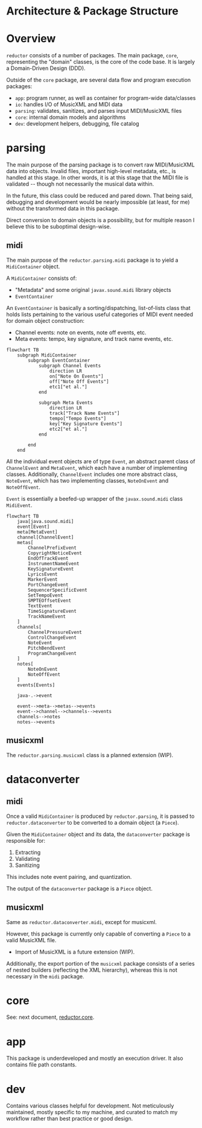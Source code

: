 # Architecture & Package Structure

# Overview

`reductor` consists of a number of packages. The main package, `core`, representing the "domain" classes, is the core of the code base. It is largely a Domain-Driven Design (DDD).

Outside of the `core` package, are several data flow and program execution packages:

+ `app`: program runner, as well as container for program-wide data/classes
+ `io`: handles I/O of MusicXML and MIDI data
+ `parsing`: validates, sanitizes, and parses input MIDI/MusicXML files
+ `core`: internal domain models and algorithms
+ `dev`: development helpers, debugging, file catalog

# parsing

The main purpose of the parsing package is to convert raw MIDI/MusicXML data into objects. Invalid files, important high-level metadata, etc., is handled at this stage. In other words, it is at this stage that the MIDI file is validated -- though not necessarily the musical data within.

In the future, this class could be reduced and pared down. That being said, debugging and development would be nearly impossible (at least, for me) without the transformed data in this package.

Direct conversion to domain objects is a possibility, but for multiple reason I believe this to be suboptimal design-wise.


## midi

The main purpose of the `reductor.parsing.midi` package is to yield a `MidiContainer` object.

A `MidiContainer` consists of:
+ "Metadata" and some original `javax.sound.midi` library objects
+ `EventContainer`

An `EventContainer` is basically a sorting/dispatching, list-of-lists class that holds lists pertaining to the various useful categories of MIDI event needed for domain object construction:
+ Channel events: note on events, note off events, etc.
+ Meta events: tempo, key signature, and track name events, etc.

```mermaid
flowchart TB
    subgraph MidiContainer
        subgraph EventContainer
            subgraph Channel Events
                direction LR
                on["Note On Events"]
                off["Note Off Events"]
                etc1["et al."]
            end
            
            subgraph Meta Events 
                direction LR
                track["Track Name Events"]
                tempo["Tempo Events"]
                key["Key Signature Events"]
                etc2["et al."]
            end
            
        end
    end
```

All the individual event objects are of type `Event`, an abstract parent class of `ChannelEvent` and `MetaEvent`, which each have a number of implementing classes. Additionally, `ChannelEvent` includes one more abstract class, `NoteEvent`, which has two implementing classes, `NoteOnEvent` and `NoteOffEvent`.

`Event` is essentially a beefed-up wrapper of the `javax.sound.midi` class `MidiEvent`.

```mermaid
flowchart TB
    java[java.sound.midi]
    event[Event]
    meta[MetaEvent]
    channel[ChannelEvent]
    metas[
        ChannelPrefixEvent
        CopyrightNoticeEvent
        EndOfTrackEvent
        InstrumentNameEvent
        KeySignatureEvent
        LyricsEvent
        MarkerEvent
        PortChangeEvent
        SequencerSpecificEvent
        SetTempoEvent
        SMPTEOffsetEvent
        TextEvent
        TimeSignatureEvent
        TrackNameEvent
    ]
    channels[
        ChannelPressureEvent
        ControlChangeEvent
        NoteEvent
        PitchBendEvent
        ProgramChangeEvent
    ]
    notes[
        NoteOnEvent
        NoteOffEvent
    ]
    events[Events]
    
    java-.->event
    
    event-->meta-->metas-->events
    event-->channel-->channels-->events
    channels-->notes
    notes-->events
```


## musicxml

The `reductor.parsing.musicxml` class is a planned extension (WIP).


# dataconverter

## midi

Once a valid `MidiContainer` is produced by `reductor.parsing`, it is passed to `reductor.dataconverter` to be converted to a domain object (a `Piece`).

Given the `MidiContainer` object and its data, the `dataconverter` package is responsible for:

1. Extracting
2. Validating
3. Sanitizing

This includes note event pairing, and quantization.

The output of the `dataconverter` package is a `Piece` object.

## musicxml

Same as `reductor.dataconverter.midi`, except for musicxml. 

However, this package is currently only capable of converting a `Piece` to a valid MusicXML file.

+ Import of MusicXML is a future extension (WIP).


Additionally, the export portion of the `musicxml` package consists of a series of nested builders (reflecting the XML hierarchy), whereas this is not necessary in the `midi` package.


# core

See: next document, [reductor.core](4-arch.md).


# app

This package is underdeveloped and mostly an execution driver. It also contains file path constants.


# dev

Contains various classes helpful for development. Not meticulously maintained, mostly specific to my machine, and curated to match my workflow rather than best practice or good design.
